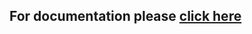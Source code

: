 ## For documentation please [click here](https://github.com/aryanchugh816/Data-Science/tree/master/PROJECTS/01%20-%20Movie%20Recommendation%20System)
